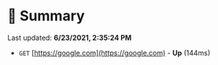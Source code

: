 # 📖 Summary
Last updated: **6/23/2021, 2:35:24 PM**

- `GET` [https://google.com](https://google.com) - **Up** (144ms)
